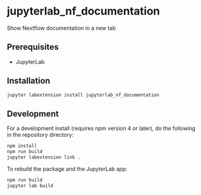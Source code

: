 # jupyterlab_nf_documentation

Show Nextflow documentation in a new tab


## Prerequisites

* JupyterLab

## Installation

```bash
jupyter labextension install jupyterlab_nf_documentation
```

## Development

For a development install (requires npm version 4 or later), do the following in the repository directory:

```bash
npm install
npm run build
jupyter labextension link .
```

To rebuild the package and the JupyterLab app:

```bash
npm run build
jupyter lab build
```

